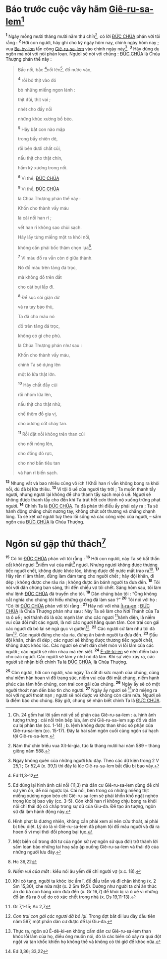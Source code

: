 # Báo trước cuộc vây hãm [Giê-ru-sa-lem]()[^1-cb5ff0b7-b8be-4c6c-85f0-427569a1bd96]

<sup><b>1</b></sup> Ngày mồng mười tháng mười năm thứ chín[^2-cb5ff0b7-b8be-4c6c-85f0-427569a1bd96], có lời [ĐỨC CHÚA]() phán với tôi rằng : <sup><b>2</b></sup> Hỡi con người, hãy ghi cho kỹ ngày hôm nay, chính ngày hôm nay ; vua [Ba-by-lon]() tấn công [Giê-ru-sa-lem]() vào chính ngày này[^3-cb5ff0b7-b8be-4c6c-85f0-427569a1bd96]. <sup><b>3</b></sup> Hãy dùng dụ ngôn mà nói với nòi phản loạn. Ngươi sẽ nói với chúng : [ĐỨC CHÚA]() là Chúa Thượng phán thế này :

> Bắc nồi, bắc [^1@-cb5ff0b7-b8be-4c6c-85f0-427569a1bd96]nồi lên[^4-cb5ff0b7-b8be-4c6c-85f0-427569a1bd96], đổ nước vào,
>
> <sup><b>4</b></sup> rồi bỏ thịt vào đó
>
> bỏ những miếng ngon lành :
>
> thịt đùi, thịt vai ;
>
> nhét cho đầy nồi
>
> những khúc xương bổ béo.
>
> <sup><b>5</b></sup> Hãy bắt con nào mập
>
> trong bầy chiên dê,
>
> rồi bên dưới chất củi,
>
> nấu thịt cho thật chín,
>
> hầm kỹ xương trong nồi.
>
> <sup><b>6</b></sup> Vì thế, [ĐỨC CHÚA]()
>
> <sup><b>9</b></sup> Vì thế, [ĐỨC CHÚA]()
>
> là Chúa Thượng phán thế này :
>
> Khốn cho thành vấy máu
>
> là cái nồi han rỉ ;
>
> vết han rỉ không sao chùi sạch.
>
> Hãy lấy từng miếng một ra khỏi nồi,
>
> không cần phải bốc thăm chọn lựa[^5-cb5ff0b7-b8be-4c6c-85f0-427569a1bd96].
>
> <sup><b>7</b></sup> Vì máu đổ ra vẫn còn ở giữa thành.
>
> Nó đổ máu trên tảng đá trọc,
>
> mà không đổ trên đất
>
> cho cát bụi lấp đi.
>
> <sup><b>8</b></sup> Để sục sôi giận dữ
>
> và ra tay báo thù,
>
> Ta đã cho máu nó
>
> đổ trên tảng đá trọc,
>
> không có gì che phủ.
>
> là Chúa Thượng phán như sau :
>
> Khốn cho thành vấy máu,
>
> chính Ta sẽ dựng lên
>
> một lò lửa thật lớn.
>
> <sup><b>10</b></sup> Hãy chất đầy củi
>
> rồi nhóm lửa lên,
>
> nấu thịt cho thật nhừ,
>
> chế thêm đồ gia vị,
>
> cho xương cốt cháy tan.
>
> <sup><b>11</b></sup> Rồi đặt nồi không trên than củi
>
> cho nồi nóng lên,
>
> cho đồng đỏ rực,
>
> cho nhơ bẩn tiêu tan
>
> và han rỉ biến sạch.

<sup><b>12</b></sup> Nhưng vất vả bao nhiêu cũng vô ích ! Khối han rỉ vẫn không bong ra khỏi nồi, dù đã bị lửa thiêu. <sup><b>13</b></sup> Vì tội ô uế của ngươi tày trời ; Ta muốn thanh tẩy ngươi, nhưng ngươi lại không để cho thanh tẩy sạch mọi ô uế. Ngươi sẽ không được thanh tẩy cho đến khi Ta trút hết cơn thịnh nộ xuống trừng phạt ngươi. <sup><b>14</b></sup> Chính Ta là [ĐỨC CHÚA](). Ta đã phán thì điều ấy phải xảy ra ; Ta sẽ hành động chẳng chút nương tay, không chút xót thương và chẳng chạnh lòng. Ta sẽ xét xử ngươi tuỳ theo lối sống và các công việc của ngươi, – sấm ngôn của [ĐỨC CHÚA]() là Chúa Thượng.

# Ngôn sứ gặp thử thách[^6-cb5ff0b7-b8be-4c6c-85f0-427569a1bd96]

<sup><b>15</b></sup> Có lời [ĐỨC CHÚA]() phán với tôi rằng : <sup><b>16</b></sup> Hỡi con người, này Ta sẽ bất thần cất khỏi ngươi [^2@-cb5ff0b7-b8be-4c6c-85f0-427569a1bd96]niềm vui của mắt[^7-cb5ff0b7-b8be-4c6c-85f0-427569a1bd96] ngươi. Nhưng ngươi không được thương tiếc người chết, không được khóc lóc, không được để nước mắt trào ra[^8-cb5ff0b7-b8be-4c6c-85f0-427569a1bd96]. <sup><b>17</b></sup> Hãy rên rỉ âm thầm, đừng làm đám tang cho người chết ; hãy đội khăn, đi dép ; không được che râu ria ; không được ăn bánh người ta đưa đến. <sup><b>18</b></sup> Tôi nói với dân chúng ban sáng, thì đến chiều vợ tôi chết. Sáng hôm sau, tôi làm như lệnh [ĐỨC CHÚA]() đã truyền cho tôi. <sup><b>19</b></sup> Dân chúng bảo tôi : “Ông không cắt nghĩa cho chúng tôi hiểu những gì ông đã làm sao ?” <sup><b>20</b></sup> Tôi nói với họ : “Có lời [ĐỨC CHÚA]() phán với tôi rằng : <sup><b>21</b></sup> Hãy nói với nhà [Ít-ra-en]() : [ĐỨC CHÚA]() là Chúa Thượng phán như sau : Này Ta sẽ làm cho Nơi Thánh của Ta ra ô uế ; nơi thánh đó là sức mạnh làm cho các ngươi [^3@-cb5ff0b7-b8be-4c6c-85f0-427569a1bd96]hãnh diện, là niềm vui của đôi mắt các ngươi, là nơi các ngươi hằng quan tâm. Con trai con gái các ngươi đã bỏ lại sẽ ngã gục vì gươm[^9-cb5ff0b7-b8be-4c6c-85f0-427569a1bd96]. <sup><b>22</b></sup> Các ngươi cứ làm như tôi đã làm[^10-cb5ff0b7-b8be-4c6c-85f0-427569a1bd96]. Các ngươi đừng che râu ria, đừng ăn bánh người ta đưa đến. <sup><b>23</b></sup> Đầu đội khăn, chân đi dép ; các ngươi sẽ không được thương tiếc người chết, không được khóc lóc. Các ngươi sẽ chết dần chết mòn vì lỗi lầm của các ngươi ; các ngươi sẽ nhìn nhau mà rên siết. <sup><b>24</b></sup> [Ê-dê-ki-en]() sẽ nên điềm báo cho các ngươi. Các ngươi sẽ làm y như nó đã làm. Khi sự việc xảy ra, các ngươi sẽ nhận biết chính Ta là [ĐỨC CHÚA](), là Chúa Thượng.

<sup><b>25</b></sup> Còn ngươi, hỡi con người, vào ngày Ta cất đi sức mạnh của chúng, cũng như niềm hân hoan vì đồ trang sức, niềm vui của đôi mắt chúng, niềm hạnh phúc của tâm hồn chúng, con trai con gái của chúng. <sup><b>26</b></sup> Ngày ấy sẽ có một người thoát nạn đến báo tin cho ngươi. <sup><b>27</b></sup> Ngày ấy ngươi sẽ [^4@-cb5ff0b7-b8be-4c6c-85f0-427569a1bd96]mở miệng ra nói với người thoát nạn ; ngươi sẽ nói được và không còn câm nữa. Ngươi sẽ là điềm báo cho chúng. Bấy giờ, chúng sẽ nhận biết chính Ta là [ĐỨC CHÚA]().

[^1-cb5ff0b7-b8be-4c6c-85f0-427569a1bd96]: Ch. 24 gồm hai lời sấm nói về số phận của Giê-ru-sa-lem : a. hình ảnh tượng trưng : cái nồi trên bếp lửa, ám chỉ Giê-ru-sa-lem sụp đổ và dân cư bị phân tán (cc. 1-14) ; b. lệnh không được than khóc số phận của Giê-ru-sa-lem (cc. 15-17). Đây là hai sấm ngôn cuối cùng ngôn sứ hạch tội Giê-ru-sa-lem.

[^2-cb5ff0b7-b8be-4c6c-85f0-427569a1bd96]: Năm thứ chín triều vua Xít-ki-gia, tức là tháng mười hai năm 589 – tháng giêng năm 588.

[^3-cb5ff0b7-b8be-4c6c-85f0-427569a1bd96]: Ngày không quên của những người lưu đày. Theo các dữ kiện trong 2 V 25,1 ; Gr 52,4 (x. 39,1) thì đây là lúc Giê-ru-sa-lem bắt đầu bị bao vây.

[^4-cb5ff0b7-b8be-4c6c-85f0-427569a1bd96]: Ed dùng lại hình ảnh cái nồi (11,3) mà dân cư Giê-ru-sa-lem dùng để chỉ sự yên ổn, để nói ngược lại. Cái nồi, bên trong có những miếng thịt miếng xương ngon béo chỉ Giê-ru-sa-lem sẽ phải khốn khổ ngặt nghèo trong lúc bị bao vây (cc. 3-5). Còn khối han rỉ không chịu bong ra khỏi nồi chỉ thái độ cố chấp trong sự dữ của Giu-đa. Để tạo ấn tượng, ngôn sứ đã làm hành động này.

[^5-cb5ff0b7-b8be-4c6c-85f0-427569a1bd96]: Hình phạt là đương nhiên, không cần phải xem ai nên cứu thoát, ai phải bị tiêu diệt. Lý do là vì Giê-ru-sa-lem đã phạm tội đổ máu người và đã ra hoen ố vì mọi thói đồi phong bại tục.

[^6-cb5ff0b7-b8be-4c6c-85f0-427569a1bd96]: Một biến cố trong đời tư của ngôn sứ (vợ ngôn sứ qua đời) trở thành lời sấm loan báo những tai hoạ sắp ập xuống Giê-ru-sa-lem và thái độ của những người lưu đày.

[^7-cb5ff0b7-b8be-4c6c-85f0-427569a1bd96]: _Niềm vui của mắt_ : kiểu nói âu yếm để chỉ người vợ (x.c. 18).

[^8-cb5ff0b7-b8be-4c6c-85f0-427569a1bd96]: Khi có tang, người ta khóc lóc ầm ĩ, để đầu trần và đi chân không (x. 2 Sm 15,30), che nửa mặt (x. 2 Sm 19,5). Dường như người ta chỉ ăn thức ăn do bà con hàng xóm đưa đến (x. Gr 16,7) để khỏi bị ra ô uế vì những đồ ăn đã ra ô uế do có xác chết trong nhà (x. Ds 19,11-13).

[^9-cb5ff0b7-b8be-4c6c-85f0-427569a1bd96]: _Con trai con gái các ngươi đã bỏ lại_. Trong đợt bắt đi lưu đày đầu tiên năm 597, một phần dân cư được để lại Giu-đa.

[^10-cb5ff0b7-b8be-4c6c-85f0-427569a1bd96]: Thực ra, ngôn sứ Ê-dê-ki-en không cấm dân cư Giê-ru-sa-lem than khóc lỗi lầm của họ, điều ông muốn nói, đó là các biến cố xảy ra quá đột ngột và tàn khốc khiến họ không thể và không có thì giờ để khóc nữa.

[^1@-cb5ff0b7-b8be-4c6c-85f0-427569a1bd96]: Ed 11,3-12

[^2@-cb5ff0b7-b8be-4c6c-85f0-427569a1bd96]: Hc 36,22

[^3@-cb5ff0b7-b8be-4c6c-85f0-427569a1bd96]: Gr 7,1-15; Ac 2,7

[^4@-cb5ff0b7-b8be-4c6c-85f0-427569a1bd96]: Ed 3,36; 33,22
